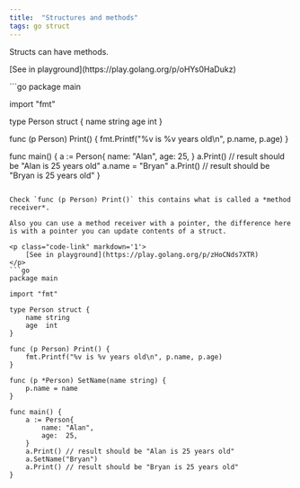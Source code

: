 ```yaml
---
title:  "Structures and methods"
tags: go struct
---
```


Structs can have methods.

<p class="code-link" markdown='1'>
	[See in playground](https://play.golang.org/p/oHYs0HaDukz)
</p>
```go
package main

import "fmt"

type Person struct {
	name string
	age  int
}

func (p Person) Print() {
	fmt.Printf("%v is %v years old\n", p.name, p.age)
}

func main() {
	a := Person{
		name: "Alan",
		age:  25,
	}
	a.Print() // result should be "Alan is 25 years old"
	a.name = "Bryan"
	a.Print() // result should be "Bryan is 25 years old"
}
```

Check `func (p Person) Print()` this contains what is called a *method receiver*.

Also you can use a method receiver with a pointer, the difference here is with a pointer you can update contents of a struct.

<p class="code-link" markdown='1'>
	[See in playground](https://play.golang.org/p/zHoCNds7XTR)
</p>
```go
package main

import "fmt"

type Person struct {
	name string
	age  int
}

func (p Person) Print() {
	fmt.Printf("%v is %v years old\n", p.name, p.age)
}

func (p *Person) SetName(name string) {
	p.name = name
}

func main() {
	a := Person{
		name: "Alan",
		age:  25,
	}
	a.Print() // result should be "Alan is 25 years old"
	a.SetName("Bryan")
	a.Print() // result should be "Bryan is 25 years old"
}
```
